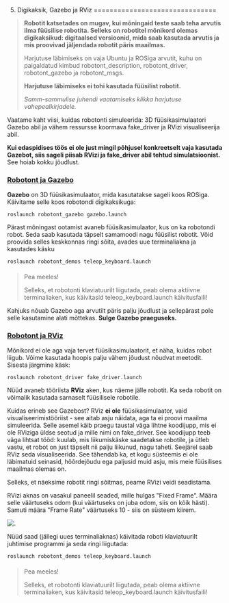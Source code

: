 



 5. Digikaksik, Gazebo ja RViz
===============================











> 
> 
> **Robotit katsetades on mugav, kui mõningaid teste saab teha arvutis ilma füüsilise robotita. Selleks on robotitel mõnikord olemas digikaksikud: digitaalsed versioonid, mida saab kasutada arvutis ja mis proovivad jäljendada robotit päris maailmas.**
> 
> 
> 
> 
>  Harjutuse läbimiseks on vaja Ubuntu ja ROSiga arvutit, kuhu on paigaldatud kimbud robotont\_description, robotont\_driver, robotont\_gazebo ja robotont\_msgs.
>  
> 
> 
> 
> **Harjutuse läbimiseks ei tohi kasutada füüsilist robotit.**
> 
> 
> 
> 
> *Samm-sammulise juhendi vaatamiseks klikka harjutuse vahepealkirjadele.*
> 
> 
> 
> 



 Vaatame kaht viisi, kuidas robotonti simuleerida: 3D füüsikasimulaatori Gazebo abil ja vähem ressursse koormava fake\_driver ja RVizi visualiseerija abil.




**Kui edaspidises töös ei ole just mingil põhjusel konkreetselt vaja kasutada Gazebot, siis sageli piisab RVizi ja fake\_driver abil tehtud simulatsioonist.** See hoiab kokku jõudlust.




### [**Robotont ja Gazebo**](#)

**Gazebo** on 3D füüsikasimulaator, mida kasutatakse sageli koos ROSiga. Käivitame selle koos robotondi digikaksikuga:




```
roslaunch robotont_gazebo gazebo.launch
```


 Pärast mõningast ootamist avaneb füüsikasimulaator, kus on ka robotondi robot. Seda saab kasutada täpselt samamoodi nagu füüsilist robotit. Võid proovida selles keskkonnas ringi sõita, avades uue terminaliakna ja kasutades käsku




```
roslaunch robotont_demos teleop_keyboard.launch
```


> 
> #### 
>  Pea meeles!
> 
> 
> 
>  Selleks, et robotonti klaviatuurilt liigutada, peab olema aktiivne terminaliaken, kus käivitasid teleop\_keyboard.launch käivitusfaili!
>  
> 
> 
> 



 Kahjuks nõuab Gazebo aga arvutilt päris palju jõudlust ja sellepärast pole selle kasutamine alati mõttekas. **Sulge Gazebo praeguseks.**









### [**Robotont ja RViz**](#)

Mõnikord ei ole aga vaja tervet füüsikasimulaatorit, et näha, kuidas robot liigub. Võime kasutada hoopis palju vähem jõudust nõudvat meetodit. Sisesta järgmine käsk:




```
roslaunch robotont_driver fake_driver.launch
```


 Nüüd avaneb tööriista **RViz** aken, kus näeme jälle robotit. Ka seda robotit on võimalik kasutada sarnaselt füüsilisele robotile.




 Kuidas erineb see Gazebost? RViz **ei ole** füüsikasimulaator, vaid visualiseerimistööriist - see aitab asju näidata, aga ta ei proovi maailma simuleerida. Selle asemel käib praegu taustal väga lihtne koodijupp, mis ei ole RViziga üldse seotud ja mille nimi on fake\_driver. See koodijupp teeb väga lihtsat tööd: kuulab, mis liikumiskäske saadetakse robotile, ja ütleb vastu, et robot on just täpselt nii palju liikunud, nagu taheti. Seejärel saab RViz seda visualiseerida. See tähendab ka, et kogu süsteemis ei ole läbimatuid seinasid, hõõrdejõudu ega paljusid muid asju, mis meie füüsilises maailmas olemas on.




 Selleks, et näeksime robotit ringi sõitmas, peame RVizi veidi seadistama.




 RVizi aknas on vasakul paneelil seaded, mille hulgas "Fixed Frame". Määra selle väärtuseks odom (kui väärtuseks on juba odom, siis on kõik hästi). Samuti määra "Frame Rate" väärtuseks 10 - siis on süsteem kiirem.




![.](https://sisu.ut.ee/sites/default/files/rosak/files/kuvatommis_2022-10-03_14-53-34.png)




 Nüüd saad (jällegi uues terminaliaknas) käivitada roboti klaviatuurilt juhtimise programmi ja seda ringi liigutada:




```
roslaunch robotont_demos teleop_keyboard.launch
```


> 
> #### 
>  Pea meeles!
> 
> 
> 
>  Selleks, et robotonti klaviatuurilt liigutada, peab olema aktiivne terminaliaken, kus käivitasid teleop\_keyboard.launch käivitusfaili!
>  
> 
> 
> 







 


